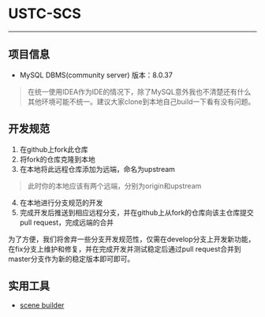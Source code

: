 # USTC-SCS

---
## 项目信息

- MySQL DBMS(community server) 版本：8.0.37
> 在统一使用IDEA作为IDE的情况下，除了MySQL意外我也不清楚还有什么其他环境可能不统一。建议大家clone到本地自己build一下看有没有问题。

## 开发规范

1. 在github上fork此仓库
2. 将fork的仓库克隆到本地
3. 在本地将此远程仓库添加为远端，命名为upstream
  > 此时你的本地应该有两个远端，分别为origin和upstream
4. 在本地进行分支规范的开发
5. 完成开发后推送到相应远程分支，并在github上从fork的仓库向该主仓库提交pull request，完成远端的合并

为了方便，我们将舍弃一些分支开发规范性，仅需在develop分支上开发新功能，在fix分支上维护和修复，并在完成开发并测试稳定后通过pull request合并到master分支作为新的稳定版本即可即可。

## 实用工具

- [scene builder](https://openjfx.cn/scene-builder/)
